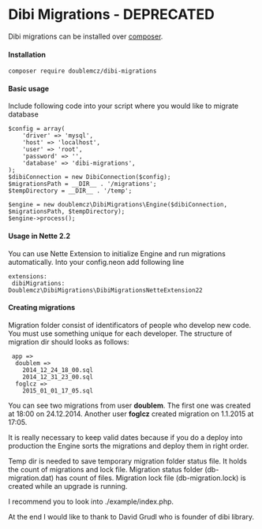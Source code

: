 # Dibi Migrations - DEPRECATED
Dibi migrations can be installed over [composer](https://getcomposer.org/download/).

#### Installation
```
composer require doublemcz/dibi-migrations
```

#### Basic usage
Include following code into your script where you would like to migrate database
```
$config = array(
	'driver' => 'mysql',
	'host' => 'localhost',
	'user' => 'root',
	'password' => '',
	'database' => 'dibi-migrations',
);
$dibiConnection = new DibiConnection($config);
$migrationsPath = __DIR__ . '/migrations';
$tempDirectory = __DIR__ . '/temp';

$engine = new doublemcz\DibiMigrations\Engine($dibiConnection, $migrationsPath, $tempDirectory);
$engine->process();
```

#### Usage in Nette 2.2
You can use Nette Extension to initialize Engine and run migrations automatically. Into your config.neon add following line
```
extensions:
 dibiMigrations: Doublemcz\DibiMigrations\DibiMigrationsNetteExtension22
```

#### Creating migrations
Migration folder consist of identificators of people who develop new code. You must use something unique for each developer.
The structure of migration dir should looks as follows:
```
 app =>
  doublem =>
    2014_12_24_18_00.sql
    2014_12_31_23_00.sql
  foglcz =>
    2015_01_01_17_05.sql
```

You can see two migrations from user **doublem**. The first one was created at 18:00 on 24.12.2014. Another user **foglcz** created migration on 1.1.2015 at 17:05.

It is really necessary to keep valid dates because if you do a deploy into production the Engine sorts the migrations and deploy them in right order.

Temp dir is needed to save temporary migration folder status file. It holds the count of migrations and lock file. Migration status folder (db-migration.dat) has count of files. Migration lock file (db-migration.lock) is created while an upgrade is running.

I recommend you to look into ./example/index.php.

At the end I would like to thank to David Grudl who is founder of dibi library.
